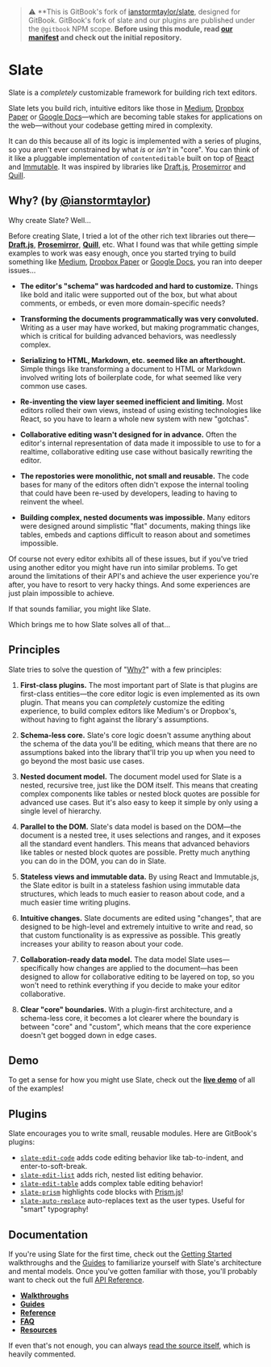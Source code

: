> ⚠️ **This is GitBook's fork of [ianstormtaylor/slate](https://github.com/ianstormtaylor/slate), designed for GitBook.
> GitBook's fork of slate and our plugins are published under the `@gitbook` NPM scope.
> **Before using this module, read [our manifest](https://github.com/GitbookIO/slate/blob/master/Forked.md) and check out the initial repository.**

# Slate

Slate is a _completely_ customizable framework for building rich text editors.

Slate lets you build rich, intuitive editors like those in [Medium](https://medium.com/), [Dropbox Paper](https://www.dropbox.com/paper) or [Google Docs](https://www.google.com/docs/about/)—which are becoming table stakes for applications on the web—without your codebase getting mired in complexity.

It can do this because all of its logic is implemented with a series of plugins, so you aren't ever constrained by what _is_ or _isn't_ in "core". You can think of it like a pluggable implementation of `contenteditable` built on top of [React](https://facebook.github.io/react/) and [Immutable](https://facebook.github.io/immutable-js/). It was inspired by libraries like [Draft.js](https://facebook.github.io/draft-js/), [Prosemirror](http://prosemirror.net/) and [Quill](http://quilljs.com/).

## Why? (by [@ianstormtaylor](https://github.com/ianstormtaylor))

Why create Slate? Well...

Before creating Slate, I tried a lot of the other rich text libraries out there—[**Draft.js**](https://facebook.github.io/draft-js/), [**Prosemirror**](http://prosemirror.net/), [**Quill**](http://quilljs.com/), etc. What I found was that while getting simple examples to work was easy enough, once you started trying to build something like [Medium](https://medium.com/), [Dropbox Paper](https://www.dropbox.com/paper) or [Google Docs](https://www.google.com/docs/about/), you ran into deeper issues...

* **The editor's "schema" was hardcoded and hard to customize.** Things like bold and italic were supported out of the box, but what about comments, or embeds, or even more domain-specific needs?

* **Transforming the documents programmatically was very convoluted.** Writing as a user may have worked, but making programmatic changes, which is critical for building advanced behaviors, was needlessly complex.

* **Serializing to HTML, Markdown, etc. seemed like an afterthought.** Simple things like transforming a document to HTML or Markdown involved writing lots of boilerplate code, for what seemed like very common use cases.

* **Re-inventing the view layer seemed inefficient and limiting.** Most editors rolled their own views, instead of using existing technologies like React, so you have to learn a whole new system with new "gotchas".

* **Collaborative editing wasn't designed for in advance.** Often the editor's internal representation of data made it impossible to use to for a realtime, collaborative editing use case without basically rewriting the editor.

* **The repostories were monolithic, not small and reusable.** The code bases for many of the editors often didn't expose the internal tooling that could have been re-used by developers, leading to having to reinvent the wheel.

* **Building complex, nested documents was impossible.** Many editors were designed around simplistic "flat" documents, making things like tables, embeds and captions difficult to reason about and sometimes impossible.

Of course not every editor exhibits all of these issues, but if you've tried using another editor you might have run into similar problems. To get around the limitations of their API's and achieve the user experience you're after, you have to resort to very hacky things. And some experiences are just plain impossible to achieve.

If that sounds familiar, you might like Slate.

Which brings me to how Slate solves all of that...

## Principles

Slate tries to solve the question of "[Why?](#why)" with a few principles:

1. **First-class plugins.** The most important part of Slate is that plugins are first-class entities—the core editor logic is even implemented as its own plugin. That means you can _completely_ customize the editing experience, to build complex editors like Medium's or Dropbox's, without having to fight against the library's assumptions.

2. **Schema-less core.** Slate's core logic doesn't assume anything about the schema of the data you'll be editing, which means that there are no assumptions baked into the library that'll trip you up when you need to go beyond the most basic use cases.

3. **Nested document model.** The document model used for Slate is a nested, recursive tree, just like the DOM itself. This means that creating complex components like tables or nested block quotes are possible for advanced use cases. But it's also easy to keep it simple by only using a single level of hierarchy.

4. **Parallel to the DOM.** Slate's data model is based on the DOM—the document is a nested tree, it uses selections and ranges, and it exposes all the standard event handlers. This means that advanced behaviors like tables or nested block quotes are possible. Pretty much anything you can do in the DOM, you can do in Slate.

5. **Stateless views and immutable data.** By using React and Immutable.js, the Slate editor is built in a stateless fashion using immutable data structures, which leads to much easier to reason about code, and a much easier time writing plugins.

6. **Intuitive changes.** Slate documents are edited using "changes", that are designed to be high-level and extremely intuitive to write and read, so that custom functionality is as expressive as possible. This greatly increases your ability to reason about your code.

7. **Collaboration-ready data model.** The data model Slate uses—specifically how changes are applied to the document—has been designed to allow for collaborative editing to be layered on top, so you won't need to rethink everything if you decide to make your editor collaborative.

8. **Clear "core" boundaries.** With a plugin-first architecture, and a schema-less core, it becomes a lot clearer where the boundary is between "core" and "custom", which means that the core experience doesn't get bogged down in edge cases.

## Demo

To get a sense for how you might use Slate, check out the [**live demo**](https://gitbookio.github.io/slate) of all of the examples!

## Plugins

Slate encourages you to write small, reusable modules. Here are GitBook's plugins:

* [`slate-edit-code`](https://github.com/GitbookIO/slate/tree/master/packages/slate-edit-code) adds code editing behavior like tab-to-indent, and enter-to-soft-break.
* [`slate-edit-list`](https://github.com/GitbookIO/slate/tree/master/packages/slate-edit-list) adds rich, nested list editing behavior.
* [`slate-edit-table`](https://github.com/GitbookIO/slate/tree/master/packages/slate-edit-table) adds complex table editing behavior!
* [`slate-prism`](https://github.com/GitbookIO/slate/tree/master/packages/slate-prism) highlights code blocks with [Prism.js](http://prismjs.com/)!
* [`slate-auto-replace`](https://github.com/GitbookIO/slate/tree/master/packages/slate-auto-replace) auto-replaces text as the user types. Useful for "smart" typography!

## Documentation

If you're using Slate for the first time, check out the [Getting Started](https://gitbook.gitbook.io/slate-fork/walkthroughs/installing-slate) walkthroughs and the [Guides](https://gitbook.gitbook.io/slate-fork/guides) to familiarize yourself with Slate's architecture and mental models. Once you've gotten familiar with those, you'll probably want to check out the full [API Reference](https://gitbook.gitbook.io/slate-fork/slate-core).

* [**Walkthroughs**](https://gitbook.gitbook.io/slate-fork/walkthroughs/installing-slate)
* [**Guides**](https://gitbook.gitbook.io/slate-fork/guides)
* [**Reference**](https://gitbook.gitbook.io/slate-fork/slate-core)
* [**FAQ**](https://gitbook.gitbook.io/slate-fork/general/faq)
* [**Resources**](https://gitbook.gitbook.io/slate-fork/general/resources)

If even that's not enough, you can always [read the source itself](./src), which is heavily commented.

